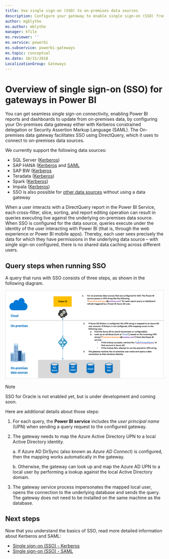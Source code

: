 ```yaml
---
title: Use single sign-on (SSO) to on-premises data sources
description: Configure your gateway to enable single sign-on (SSO) from Power BI to on-premises data sources.
author: mgblythe
ms.author: mblythe
manager: kfile
ms.reviewer: ''
ms.service: powerbi
ms.subservice: powerbi-gateways
ms.topic: conceptual
ms.date: 10/15/2018
LocalizationGroup: Gateways
---
```


# Overview of single sign-on (SSO) for gateways in Power BI

You can get seamless single sign-on connectivity, enabling Power BI reports and dashboards to update from on-premises data, by configuring your On-premises data gateway either with Kerberos constrained delegation or Security Assertion Markup Language (SAML). The On-premises data gateway facilitates SSO using DirectQuery, which it uses to connect to on-premises data sources.

We currently support the following data sources:

* SQL Server ([Kerberos](service-gateway-sso-kerberos.md))
* SAP HANA ([Kerberos](service-gateway-sso-kerberos.md) and [SAML](service-gateway-sso-saml.md)
* SAP BW ([Kerberos](service-gateway-sso-kerberos.md)
* Teradata ([Kerberos](service-gateway-sso-kerberos.md))
* Spark ([Kerberos](service-gateway-sso-kerberos.md))
* Impala ([Kerberos](service-gateway-sso-kerberos.md))
* SSO is also possible for [other data sources](desktop-directquery-data-sources.md#single-sign-on-sso-for-directquery-sources) without using a data gateway

When a user interacts with a DirectQuery report in the Power BI Service, each cross-filter, slice, sorting, and report editing operation can result in queries executing live against the underlying on-premises data source.  When SSO is configured for the data source, queries execute under the identity of the user interacting with Power BI (that is, through the web experience or Power BI mobile apps). Thereby, each user sees precisely the data for which they have permissions in the underlying data source – with single sign-on configured, there is no shared data caching across different users.

## Query steps when running SSO

A query that runs with SSO consists of three steps, as shown in the following diagram.

![SSO query steps](media/service-gateway-sso-overview/sso-query-steps.png)

> [!NOTE]
> SSO for Oracle is not enabled yet, but is under development and coming soon.

Here are additional details about those steps:

1. For each query, the **Power BI service** includes the *user principal name* (UPN) when sending a query request to the configured gateway.

2. The gateway needs to map the Azure Active Directory UPN to a local Active Directory identity.

   a.  If Azure AD DirSync (also known as *Azure AD Connect*) is configured, then the mapping works automatically in the gateway.

   b.  Otherwise, the gateway can look up and map the Azure AD UPN to a local user by performing a lookup against the local Active Directory domain.

3. The gateway service process impersonates the mapped local user, opens the connection to the underlying database and sends the query. The gateway does not need to be installed on the same machine as the database.

## Next steps

Now that you understand the basics of SSO, read more detailed information about Kerberos and SAML:

* [Single sign-on (SSO) - Kerberos](service-gateway-sso-kerberos.md)
* [Single sign-on (SSO) - SAML](service-gateway-sso-saml.md)
